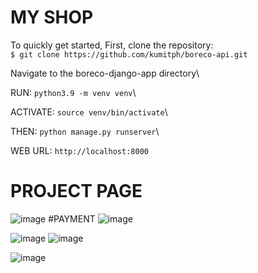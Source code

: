 # MY SHOP

To quickly get started,
First, clone the repository:\
`$ git clone https://github.com/kumitph/boreco-api.git`

Navigate to the boreco-django-app directory\

RUN:
`python3.9 -m venv venv`\

ACTIVATE: `source venv/bin/activate`\

THEN:
`python manage.py runserver`\

WEB URL: `http://localhost:8000`

# PROJECT PAGE

![image](https://drive.google.com/file/d/1qQoFx5ZE1rA19VXGktGolgH2sHzfyOJz/view?usp=sharing)
#PAYMENT
![image](https://drive.google.com/file/d/18Vs3-k4Qj7GpDRNrMpU9RFdqTXmekT6t/view?usp=sharing)

![image](https://drive.google.com/file/d/1ZpfxCoSAwaEi0GcBZr3TpDKfqfUqCc5v/view?usp=sharing)
![image](https://drive.google.com/file/d/1m0YHugkzIiwSrmbCZg9E4dvZpDT-38FK/view?usp=sharing)

![image](https://drive.google.com/file/d/1fOmTqwe87QNad60p8MLbD8lFX6ivf_lo/view?usp=sharing)

